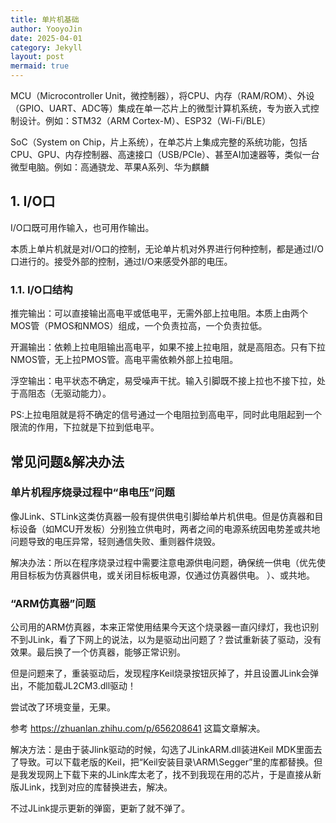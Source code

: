 ```yaml
---
title: 单片机基础
author: YooyoJin
date: 2025-04-01
category: Jekyll
layout: post
mermaid: true
---
```


MCU（Microcontroller Unit，微控制器），将CPU、内存（RAM/ROM）、外设（GPIO、UART、ADC等）集成在单一芯片上的微型计算机系统，专为嵌入式控制设计。例如：STM32（ARM Cortex-M）、ESP32（Wi-Fi/BLE）

SoC（System on Chip，片上系统），在单芯片上集成完整的系统功能，包括CPU、GPU、内存控制器、高速接口（USB/PCIe）、甚至AI加速器等，类似一台微型电脑。例如：高通骁龙、苹果A系列、华为麒麟

## 1. I/O口

I/O口既可用作输入，也可用作输出。

本质上单片机就是对I/O口的控制，无论单片机对外界进行何种控制，都是通过I/O口进行的。接受外部的控制，通过I/O来感受外部的电压。

### 1.1. I/O口结构

推完输出：可以直接输出高电平或低电平，无需外部上拉电阻。本质上由两个MOS管（PMOS和NMOS）组成，一个负责拉高，一个负责拉低。

开漏输出：依赖上拉电阻输出高电平，如果不接上拉电阻，就是高阻态。只有下拉NMOS管，无上拉PMOS管。高电平需依赖外部上拉电阻。

浮空输出：电平状态不确定，易受噪声干扰。输入引脚既不接上拉也不接下拉，处于高阻态（无驱动能力）。

PS:上拉电阻就是将不确定的信号通过一个电阻拉到高电平，同时此电阻起到一个限流的作用，下拉就是下拉到低电平。


## 常见问题&解决办法

### 单片机程序烧录过程中“串电压”问题

像JLink、STLink这类仿真器一般有提供供电引脚给单片机供电。但是仿真器和目标设备（如MCU开发板）分别独立供电时，两者之间的电源系统因电势差或共地问题导致的电压异常，轻则通信失败、重则器件烧毁。

解决办法：所以在程序烧录过程中需要注意电源供电问题，确保统一供电（优先使用目标板为仿真器供电，或关闭目标板电源，仅通过仿真器供电。
）、或共地。

### “ARM仿真器”问题

公司用的ARM仿真器，本来正常使用结果今天这个烧录器一直闪绿灯，我也识别不到JLink，看了下网上的说法，以为是驱动出问题了？尝试重新装了驱动，没有效果。最后换了一个仿真器，能够正常识别。

但是问题来了，重装驱动后，发现程序Keil烧录按钮灰掉了，并且设置JLink会弹出，不能加载JL2CM3.dll驱动！

尝试改了环境变量，无果。

参考 https://zhuanlan.zhihu.com/p/656208641 这篇文章解决。

解决方法：是由于装Jlink驱动的时候，勾选了JLinkARM.dll装进Keil MDK里面去了导致。可以下载老版的Keil，把“Keil安装目录\ARM\Segger”里的库都替换。但是我发现网上下载下来的JLink库太老了，找不到我现在用的芯片，于是直接从新版JLink，找到对应的库替换进去，解决。

不过JLink提示更新的弹窗，更新了就不弹了。

